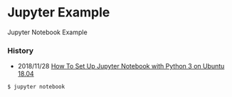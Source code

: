 # Jupyter Example
Jupyter Notebook Example



### History
- 2018/11/28 [How To Set Up Jupyter Notebook with Python 3 on Ubuntu 18.04](https://www.digitalocean.com/community/tutorials/how-to-set-up-jupyter-notebook-with-python-3-on-ubuntu-18-04)


```
$ jupyter notebook
```



